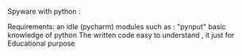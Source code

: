 Spyware with python :


Requirements:
an idle (pycharm)
modules such as : "pynput"
basic knowledge of python
The written code easy to understand , it just for Educational purpose
